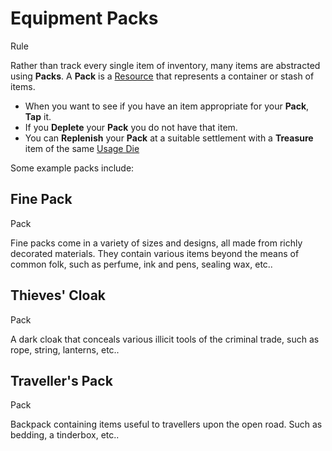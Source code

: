 # Equipment Packs

Rule

Rather than track every single item of inventory, many items are abstracted using **Packs**. A **Pack** is a [Resource](../../pages/rules/usage.md) that represents a container or stash of items.

 * When you want to see if you have an item appropriate for your **Pack**, **Tap** it.
 * If you **Deplete** your **Pack** you do not have that item.
 * You can **Replenish** your **Pack** at a suitable settlement with a **Treasure** item of the same [Usage Die](../../pages/rules/usage.md)

Some example packs include:

<section class="summaries">

<section class="summary">

## Fine Pack

Pack

Fine packs come in a variety of sizes and designs, all made from richly decorated materials. They contain various items beyond the means of common folk, such as perfume, ink and pens, sealing wax, etc..

</section>

<section class="summary">

## Thieves' Cloak

Pack

A dark cloak that conceals various illicit tools of the criminal trade, such as rope, string, lanterns, etc..

</section>

<section class="summary">

## Traveller's Pack

Pack

Backpack containing items useful to travellers upon the open road. Such as bedding, a tinderbox, etc..

</section>

</section>
